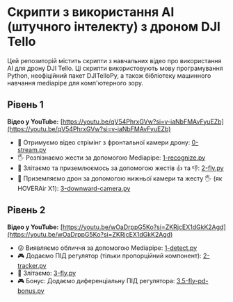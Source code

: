 # Скрипти з використання AI (штучного інтелекту) з дроном DJI Tello

Цей репозиторій містить скрипти з навчальних відео про використання AI для дрону DJI Tello. Ці скрипти використовують мову програмування Python, неофіційний пакет DJITelloPy, а також бібліотеку машинного навчання mediapipe для комп'ютерного зору.

## Рівень 1

**Відео у YouTube:** [https://youtu.be/qV54PhrxGVw?si=v-iaNbFMAvFyuEZb](https://youtu.be/qV54PhrxGVw?si=v-iaNbFMAvFyuEZb)

- 👀 Отримуємо відео стрімінг з фронтальної камери дрону: [0-stream.py](https://github.com/trye-io/dronie-ai/blob/main/level-1/0-stream.py)
- 🖐️ Розпізнаємо жести за допомогою Mediapipe: [1-recognize.py](https://github.com/trye-io/dronie-ai/blob/main/level-1/1-recognize.py)
- 🛫 Злітаємо та приземлюємось за допомогою жестів 👍 та 👎: [2-fly.py](https://github.com/trye-io/dronie-ai/blob/main/level-1/2-fly.py)
- 🛬 Приземляємо дрон за допомогою нижньої камери та жесту 🖐️ (як HOVERAir X1): [3-downward-camera.py](https://github.com/trye-io/dronie-ai/blob/main/level-1/3-downward-camera.py)

## Рівень 2

**Відео у YouTube:** [https://youtu.be/wOaDrppG5Ko?si=ZKRjcEX1dGkK2Agd](https://youtu.be/wOaDrppG5Ko?si=ZKRjcEX1dGkK2Agd)

- 😜 Виявляємо обличчя за допомогою Mediapipe: [1-detect.py](https://github.com/trye-io/dronie-ai/blob/main/level-2/1-detect.py)
- 🎮 Додаємо ПІД регулятор (тільки пропорційний компонент): [2-tracker.py](https://github.com/trye-io/dronie-ai/blob/main/level-2/2-tracker.py)
- 🛫 Злітаємо: [3-fly.py](https://github.com/trye-io/dronie-ai/blob/main/level-2/3-fly.py)
- 🎮 Бонус: Додаємо диференціальну ПІД регулятора: [3.5-fly-pd-bonus.py](https://github.com/trye-io/dronie-ai/blob/main/level-2/3.5-fly-pd-bonus.py)
